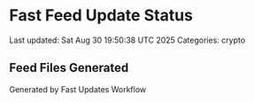 # Fast Feed Update Status
Last updated: Sat Aug 30 19:50:38 UTC 2025
Categories: crypto

## Feed Files Generated

Generated by Fast Updates Workflow
